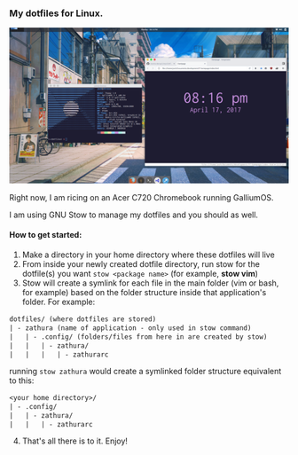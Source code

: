 ### My dotfiles for Linux. ###

![@source-decay's desktop](20170417-desktop.png)

Right now, I am ricing on an Acer C720 Chromebook running GalliumOS.

I am using GNU Stow to manage my dotfiles and you should as well.

#### How to get started: ####
1. Make a directory in your home directory where these dotfiles will live
2. From inside your newly created dotfile directory, run stow for the dotfile(s) you want
`stow <package name>` (for example, **stow vim**)
3. Stow will create a symlink for each file in the main folder (vim or bash, for example) based on the folder structure inside that application's folder. For example:

```
dotfiles/ (where dotfiles are stored)
| - zathura (name of application - only used in stow command)
|   | - .config/ (folders/files from here in are created by stow)
|   |   | - zathura/
|   |   |   | - zathurarc
```

running `stow zathura` would create a symlinked folder structure equivalent to this:

```
<your home directory>/
| - .config/
|   | - zathura/
|   |   | - zathurarc
```

4. That's all there is to it. Enjoy!
